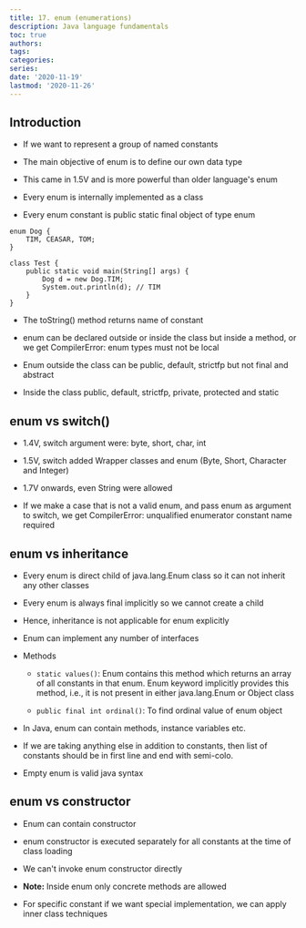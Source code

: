 ```yaml
---
title: 17. enum (enumerations)
description: Java language fundamentals
toc: true
authors:
tags:
categories:
series:
date: '2020-11-19'
lastmod: '2020-11-26'
---
```


## Introduction

- If we want to represent a group of named constants

- The main objective of enum is to define our own data type

- This came in 1.5V and is more powerful than older language's enum

- Every enum is internally implemented as a class

- Every enum constant is public static final object of type enum

```
enum Dog {
    TIM, CEASAR, TOM;
}

class Test {
    public static void main(String[] args) {
        Dog d = new Dog.TIM;
        System.out.println(d); // TIM
    }
}
```

- The toString() method returns name of constant

- enum can be declared outside or inside the class but inside a method, or we get CompilerError: enum types must not be local

- Enum outside the class can be public, default, strictfp but not final and abstract

- Inside the class public, default, strictfp, private, protected and static

## enum vs switch()

- 1.4V, switch argument were: byte, short, char, int

- 1.5V, switch added Wrapper classes and enum (Byte, Short, Character and Integer)

- 1.7V onwards, even String were allowed

- If we make a case that is not a valid enum, and pass enum as argument to switch, we get CompilerError: unqualified enumerator constant name required

## enum vs inheritance

- Every enum is direct child of java.lang.Enum class so it can not inherit any other classes

- Every enum is always final implicitly so we cannot create a child

- Hence, inheritance is not applicable for enum explicitly

- Enum can implement any number of interfaces

- Methods

    - ```static values()```: Enum contains this method which returns an array of all constants in that enum. Enum keyword implicitly provides this method, i.e., it is not present in either java.lang.Enum or Object class

    - ```public final int ordinal()```: To find ordinal value of enum object

- In Java, enum can contain methods, instance variables etc.

- If we are taking anything else in addition to constants, then list of constants should be in first line and end with semi-colo.

- Empty enum is valid java syntax

## enum vs constructor

- Enum can contain constructor

- enum constructor is executed separately for all constants at the time of class loading

- We can't invoke enum constructor directly

- **Note:** Inside enum only concrete methods are allowed

- For specific constant if we want special implementation, we can apply inner class techniques
